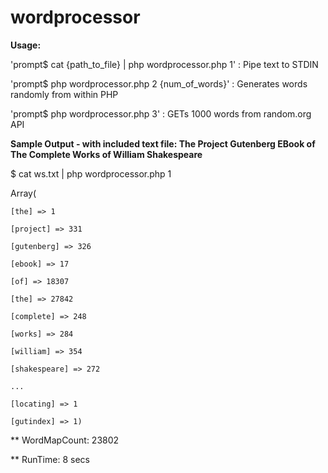 wordprocessor
=============


**Usage:**

'prompt$ cat {path_to_file} | php wordprocessor.php 1' : Pipe text to STDIN

'prompt$ php wordprocessor.php 2 {num_of_words}' : Generates words randomly from within PHP

'prompt$ php wordprocessor.php 3' : GETs 1000 words from random.org API


**Sample Output - with included text file: The Project Gutenberg EBook of The Complete Works of William Shakespeare**

$ cat ws.txt | php wordprocessor.php 1

Array(

    [﻿the] => 1
    
    [project] => 331
    
    [gutenberg] => 326
    
    [ebook] => 17
    
    [of] => 18307
    
    [the] => 27842
    
    [complete] => 248
    
    [works] => 284
    
    [william] => 354
    
    [shakespeare] => 272
    
    ...
    
    [locating] => 1
    
    [gutindex] => 1)
    
** WordMapCount: 23802

** RunTime: 8 secs
